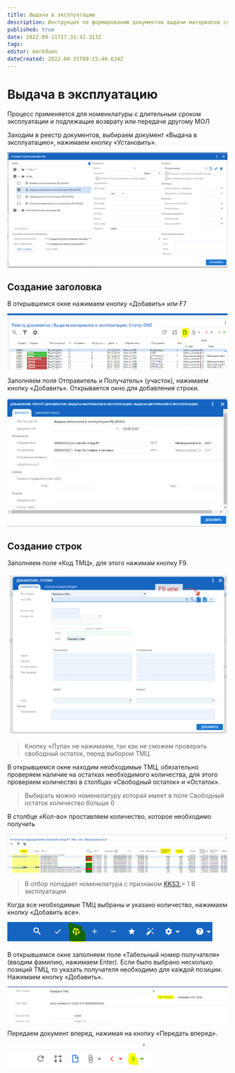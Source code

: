 ```yaml
---
title: Выдача в эксплуатацию
description: Инструкция по формированию документов выдачи материалов со склада в эксплуатацию
published: true
date: 2022-09-11T17:31:41.313Z
tags: 
editor: markdown
dateCreated: 2022-08-31T09:15:40.634Z
---
```


# Выдача в эксплуатацию

Процесс применяется для номенклатуры с длительным сроком эксплуатации и подлежащие возврату или передаче другому МОЛ

Заходим в реестр документов, выбираем документ «Выдача в эксплуатацию», нажимаем кнопку «Установить».

![](<../../../assets/0 (4).png>)

## Создание заголовка

В открывшемся окне нажимаем кнопку «Добавить» или F7

![](<../../../assets/1 (135).png>)

Заполняем поля Отправитель и Получатель» (участок), нажимаем кнопку «Добавить». Открывается окно для добавления строки.

![](<../../../assets/2 (58).png>)

## Создание строк

Заполняем поле «Код ТМЦ», для этого нажимам кнопку F9.

![](<../../../assets/3 (33).png>)

>Кнопку «Лупа» не нажимаем, так как не сможем проверить свободный остаток, перед выбором ТМЦ

В открывшемся окне находим необходимые ТМЦ, обязательно проверяем наличие на остатках необходимого количества, для этого проверяем количество в столбцах «Свободный остаток» и «Остаток».


>Выбирать можно номенклатуру которая имеет в поле Свободный остаток количество больше 0

В столбце «Кол-во» проставляем количество, которое необходимо получить

![](<../../../assets/4 (93).png>)

>В отбор попадает номенклатура с признаком [KKS3 ](../../../upravlenie-mdm/prostye-spravochniki/ks3.md)= 1 В эксплуатации

Когда все необходимые ТМЦ выбраны и указано количество, нажимаем кнопку «Добавить все».

![](<../../../assets/5 (26).png>)

В открывшемся окне заполняем поле «Табельный номер получателя» (вводим фамилию, нажимаем Enter). Если было выбрано несколько позиций ТМЦ, то указать получателя необходимо для каждой позиции. Нажимаем кнопку «Добавить».

![](<../../../assets/6 (13).png>)

Передаем документ вперед, нажимая на кнопку «Передать вперед».

![](<../../../assets/7 (19).png>)
